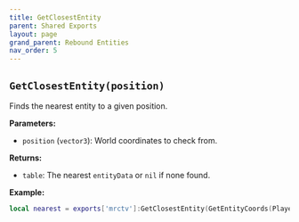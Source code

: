 ```yaml
--- 
title: GetClosestEntity 
parent: Shared Exports 
layout: page
grand_parent: Rebound Entities 
nav_order: 5
--- 
```

## `GetClosestEntity(position)`
Finds the nearest entity to a given position.

**Parameters:**
- `position` (`vector3`): World coordinates to check from.

**Returns:**
- `table`: The nearest `entityData` or `nil` if none found.

**Example:**
```lua
local nearest = exports['mrctv']:GetClosestEntity(GetEntityCoords(PlayerPedId()))
```

